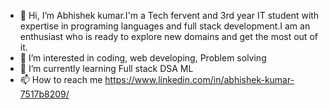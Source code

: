 - 👋 Hi, I’m Abhishek kumar.I'm a Tech fervent and 3rd year IT student with expertise in programing languages and full stack development.I am an enthusiast who is ready to explore new domains and get the most out of it.
- 👀 I’m interested in coding, web developing, Problem solving
- 🌱 I’m currently learning Full stack DSA ML
- 📫 How to reach me https://www.linkedin.com/in/abhishek-kumar-7517b8209/

<!---
abhiishek031/abhiishek031 is a ✨ special ✨ repository because its `README.md` (this file) appears on your GitHub profile.
You can click the Preview link to take a look at your changes.
--->

